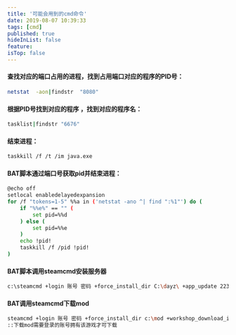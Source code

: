 ```yaml
---
title: '可能会用到的cmd命令'
date: 2019-08-07 10:39:33
tags: [cmd]
published: true
hideInList: false
feature: 
isTop: false
---
```


#### 查找对应的端口占用的进程，找到占用端口对应的程序的PID号：

```bash
netstat  -aon|findstr  "8080" 
```

#### 根据PID号找到对应的程序 ，找到对应的程序名：

```bash
tasklist|findstr "6676" 
```

#### 结束进程：

```bash
taskkill /f /t /im java.exe
```

#### BAT脚本通过端口号获取pid并结束进程：

```bash
@echo off
setlocal enabledelayedexpansion
for /f "tokens=1-5" %%a in ('netstat -ano ^| find ":%1"') do (
    if "%%e%" == "" (
        set pid=%%d
    ) else (
        set pid=%%e
    )
    echo !pid!
    taskkill /f /pid !pid!
)
```

#### BAT脚本调用steamcmd安装服务器

```bash
c:\steamcmd +login 账号 密码 +force_install_dir C:\dayz\ +app_update 223350
```

#### BAT调用steamcmd下载mod

```bash
steamcmd +login 账号 密码 +force_install_dir c:\mod +workshop_download_item 游戏id Modid
::下载mod需要登录的账号拥有该游戏才可下载
```

